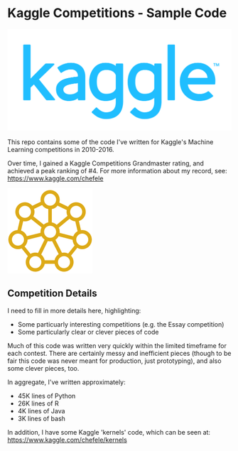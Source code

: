 # Kaggle Competitions - Sample Code

![](images/kaggle.png)

This repo contains some of the code I've written for Kaggle's Machine Learning competitions in 2010-2016. 

Over time, I gained a Kaggle Competitions Grandmaster rating, and achieved a peak ranking of #4.
For more information about my record, see: https://www.kaggle.com/chefele

![](images/grandmaster.png)

## Competition Details

I need to fill in more details here, highlighting:
- Some particuarly interesting competitions (e.g. the Essay competition)
- Some particularly clear or clever pieces of code

Much of this code was written very quickly within the limited timeframe for each contest.
There are certainly messy and inefficient pieces (though to be fair this code was never 
meant for production, just prototyping), and also some clever pieces, too.

In aggregate, I've written approximately:
- 45K lines of Python
- 26K lines of R
- 4K  lines of Java
- 3K  lines of bash

In addition, I have some Kaggle 'kernels' code, which can be seen at: https://www.kaggle.com/chefele/kernels

